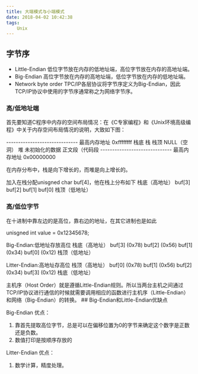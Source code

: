 ```yaml
---
title: 大端模式与小端模式
date: 2018-04-02 10:42:38
tags:
    Unix
---
```


## 字节序

- Little-Endian         低位字节放在内存的低地址端，高位字节放在内存的高地址端。
- Big-Endian            高位字节放在内存的高地址端，低位字节放在内存的低地址端。
- Network byte order    TPC/IP各层协议将字节序定义为Big-Endian，因此TCP/IP协议中使用的字节序通常称之为网络字节序。

### 高/低地址端

首先要知道C程序中内存的空间布局情况：在《C专家编程》和《Unix环境高级编程》中关于内存空间布局情况的说明，大致如下图：

------------------------------ 最高内存地址 0xffffffff
栈底
栈
栈顶
NULL（空洞）
堆
未初始化的数据
正文段（代码段
------------------------------ 最高内存地址 0x00000000

在内存分布中，栈是向下增长的，而堆是向上增长的。

加入在栈分配unisgned char buf[4]，他在栈上分布如下
栈底（高地址）
buf[3]
buf[2]
buf[1]
buf[0]
栈顶（低地址）

### 高/低位字节

在十进制中靠左边的是高位，靠右边的地址，在其它进制也是如此

unisgned int value = 0x12345678;

Big-Endian:低地址存放高位
栈底（高地址）
buf[3] (0x78)
buf[2] (0x56)
buf[1] (0x34)
buf[0] (0x12)
栈顶（低地址）

Litter-Endian:高地址存高位
栈顶（高地址）
buf[0] (0x78)
buf[1] (0x56)
buf[2] (0x34)
buf[3] (0x12)
栈底（低地址）


<td bgcolor=orange> 主机序（Host Order）就是遵循Little-Endian规则</td>。所以当两台主机之间通过TCP/IP协议进行通信的时候就需要调用相应的函数进行主机序（Little-Endian）和网络（Big-Endian）的转换。
## Big-Endian和Little-Endian优缺点

Big-Endian 优点：
1. 靠首先提取高位字节，总是可以在偏移位置为0的字节来确定这个数字是正数还是负数。
2. 数值打印是按顺序存放的

Litter-Endian 优点：

1. 数学计算，精度处理。
